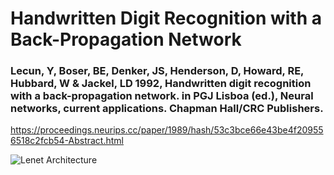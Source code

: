 # Handwritten Digit Recognition with a Back-Propagation Network

### Lecun, Y, Boser, BE, Denker, JS, Henderson, D, Howard, RE, Hubbard, W & Jackel, LD 1992, Handwritten digit recognition with a back-propagation network. in PGJ Lisboa (ed.), Neural networks, current applications. Chapman Hall/CRC Publishers.

https://proceedings.neurips.cc/paper/1989/hash/53c3bce66e43be4f209556518c2fcb54-Abstract.html

![Lenet Architecture](https://miro.medium.com/max/1412/1*ge5OLutAT9_3fxt_sKTBGA.png)
